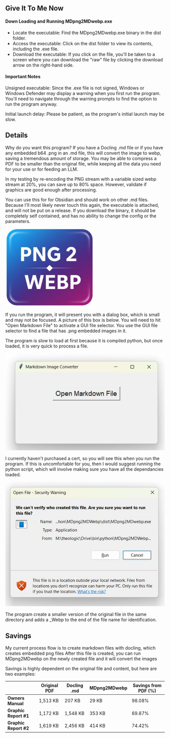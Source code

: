 ## Give It To Me Now

#### Down Loading and Running MDpng2MDwebp.exe

* Locate the executable: Find the MDpng2MDwebp.exe binary in the dist folder.
* Access the executable: Click on the dist folder to view its contents, including the .exe file.
* Download the executable: If you click on the file, you'll be taken to a screen where you can download the "raw" file by clicking the download arrow on the right-hand side.
#### Important Notes

Unsigned executable: Since the .exe file is not signed, Windows or Windows Defender may display a warning when you first run the program. You'll need to navigate through the warning prompts to find the option to run the program anyway.

Initial launch delay: Please be patient, as the program's initial launch may be slow.

## Details

Why do you want this program?  If you have a Docling .md file or if you have any embedded b64 .png in an .md file, this will convert the image to webp, saving a tremendous amount of storage.  You may be able to compress a PDF to be smaller than the original file, while keeping all the data you need for your use or for feeding an LLM.

In my testing by re-encoding the PNG stream with a variable sized webp stream at 20%, you can save up to 80% space. However, validate if graphics are good enough after processing.

You can use this for for Obsidian and should work on other .md files.  Because I'll most likely never touch this again, the executable is attached, and will not be put on a release.  If you download the binary, it should be completely self contained, and has no ability to change the config or the parameters.

![ProgramIcon](./README_display/nicon2.jpg)


If you run the program, it will present you with a dialog box, which is small and may not be focused. A picture of this box is below.  You will need to hit "Open Markdown File" to activate a GUI file selector.  You use the GUI file selector to find a file that has .png embedded images in it.

The program is slow to load at first because it is compiled python, but once loaded, it is very quick to process a file.


![ProgramIcon](./README_display/Dialog2.jpg)

I currently haven't purchased a cert, so you will see this when you run the program.  If this is uncomfortable for you, then I would suggest running the python script, which will involve making sure you have all the dependancies loaded.

![ProgramIcon](./README_display/DialogRun.jpg)

The program create a smaller version of the original file in the same directory and adds a _Webp to the end of the file name for identification.

## Savings

My current process flow is to create markdown files with docling, which creates embedded png files
After this file is created, you can run MDpng2MDwebp on the newly created file and it will convert the images

Savings is highly dependent on the original file and content, but here are two examples:


|                       | Original PDF | Docling .md | MDpng2MDwebp | Savings from PDF (%) |
| --------------------- | ------------ | ----------- | ------------ | -------------------- |
| **Owners Manual**     | 1,513 KB     | 207 KB      | 29 KB        | 98.08%               |
| **Graphic Report #1** | 1,172 KB     | 1,548 KB    | 353 KB       | 69.87%               |
| **Graphic Report #2** | 1,619 KB     | 2,456 KB    | 414 KB       | 74.42%               |


